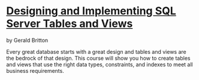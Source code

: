 # [Designing and Implementing SQL Server Tables and Views](https://app.pluralsight.com/library/courses/sqlserver-tables-view-designing-implementing/table-of-contents)

by Gerald Britton

Every great database starts with a great design and tables and views are the bedrock of that design. This course will show you how to create tables and views that use the right data types, constraints, and indexes to meet all business requirements.
